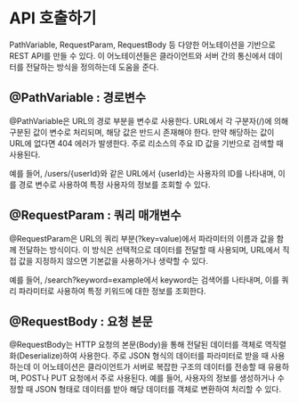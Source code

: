 # API 호출하기

PathVariable, RequestParam, RequestBody 등 다양한 어노테이션을 기반으로 REST API를 만들 수 있다. 이 어노테이션들은 클라이언트와 서버 간의 통신에서 데이터를 전달하는 방식을 정의하는데 도움을 준다.

## @PathVariable : 경로변수

@PathVariable은 URL의 경로 부분을 변수로 사용한다. URL에서 각 구분자(/)에 의해 구분된 값이 변수로 처리되며, 해당 값은 반드시 존재해야 한다. 만약 해당하는 값이 URL에 없다면 404 에러가 발생한다. 주로 리소스의 주요 ID 값을 기반으로 검색할 때 사용된다.

예를 들어, /users/{userId}와 같은 URL에서 {userId}는 사용자의 ID를 나타내며, 이를 경로 변수로 사용하여 특정 사용자의 정보를 조회할 수 있다.

## @RequestParam : 쿼리 매개변수

@RequestParam은 URL의 쿼리 부분(?key=value)에서 파라미터의 이름과 값을 함께 전달하는 방식이다. 이 방식은 선택적으로 데이터를 전달할 때 사용되며, URL에서 직접 값을 지정하지 않으면 기본값을 사용하거나 생략할 수 있다.

예를 들어, /search?keyword=example에서 keyword는 검색어를 나타내며, 이를 쿼리 파라미터로 사용하여 특정 키워드에 대한 정보를 조회한다.

## @RequestBody : 요청 본문

@RequestBody는 HTTP 요청의 본문(Body)을 통해 전달된 데이터를 객체로 역직렬화(Deserialize)하여 사용한다. 주로 JSON 형식의 데이터를 파라미터로 받을 때 사용하는데 이 어노테이션은 클라이언트가 서버로 복잡한 구조의 데이터를 전송할 때 유용하며, POST나 PUT 요청에서 주로 사용된다.
예를 들어, 사용자의 정보를 생성하거나 수정할 때 JSON 형태로 데이터를 받아 해당 데이터를 객체로 변환하여 처리할 수 있다.
